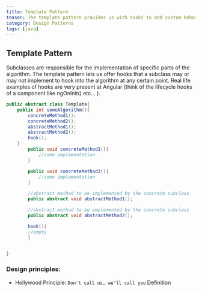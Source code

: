 ```yaml
---
title: Template Pattern
teaser: The template pattern provides us with hooks to add custom behaviour to a template algorithm.
category: Design Patterns
tags: [java]
---
```


## Template Pattern

Subclasses are responsible for the implementation of specific parts of the algorithm. The template pattern lets us offer hooks that a subclass may or may not implement to hook into the algorithm at any certain point. Real life examples of hooks are very present at Angular (think of the lifecycle hooks of a component like ngOnInit() etc... ).

```java
public abstract class Template{
	public int someAlgorithm(){
		concreteMethod1();
		concreteMethod2();
		abstractMethod1();
		abstractMethod2();
		hook();
	}
		public void concreteMethod1(){
			//some implementation
		}

		public void concreteMethod2(){
			//some implementation
		}

		//abstract method to be implemented by the concrete subclass
		public abstract void abstractMethod1();

		//abstract method to be implemented by the concrete subclass
		public abstract void abstractMethod2();

		hook(){
		//empty
		}


}
```

### Design principles:

- Hollywood Principle:
  `Don't call us, we'll call you`
  Definition
